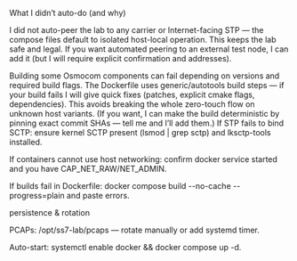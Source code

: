 What I didn’t auto-do (and why)

I did not auto-peer the lab to any carrier or Internet-facing STP — the compose files default to isolated host-local operation. This keeps the lab safe and legal. If you want automated peering to an external test node, I can add it (but I will require explicit confirmation and addresses).

Building some Osmocom components can fail depending on versions and required build flags. The Dockerfile uses generic/autotools build steps — if your build fails I will give quick fixes (patches, explicit cmake flags, dependencies). This avoids breaking the whole zero-touch flow on unknown host variants. (If you want, I can make the build deterministic by pinning exact commit SHAs — tell me and I’ll add them.)
If STP fails to bind SCTP: ensure kernel SCTP present (lsmod | grep sctp) and lksctp-tools installed.

If containers cannot use host networking: confirm docker service started and you have CAP_NET_RAW/NET_ADMIN.

If builds fail in Dockerfile: docker compose build --no-cache --progress=plain and paste errors.

persistence & rotation

PCAPs: /opt/ss7-lab/pcaps — rotate manually or add systemd timer.

Auto-start: systemctl enable docker && docker compose up -d.
